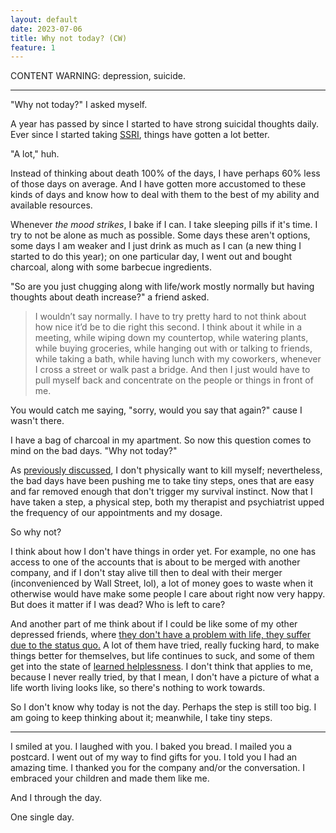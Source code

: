 ```yaml
---
layout: default
date: 2023-07-06
title: Why not today? (CW)
feature: 1
---
```


CONTENT WARNING: depression, suicide.

---

"Why not today?" I asked myself.

A year has passed by since I started to have strong suicidal thoughts daily. Ever since I started taking [SSRI](https://en.wikipedia.org/wiki/Selective_serotonin_reuptake_inhibitor), things have gotten a lot better. 

"A lot," huh. 

Instead of thinking about death 100% of the days, I have perhaps 60% less of those days on average. And I have gotten more accustomed to these kinds of days and know how to deal with them to the best of my ability and available resources.

Whenever _the mood strikes_, I bake if I can. I take sleeping pills if it's time. I  try to not be alone as much as possible. Some days these aren't options, some days I am weaker and I just drink as much as I can (a new thing I started to do this year); on one particular day, I went out and bought charcoal, along with some barbecue ingredients.

"So are you just chugging along with life/work mostly normally but having thoughts about death increase?" a friend asked.

> I wouldn’t say normally. I have to try pretty hard to not think about how nice it’d be to die right this second. I think about it while in a meeting, while wiping down my countertop, while watering plants, while buying groceries, while hanging out with or talking to friends, while taking a bath, while having lunch with my coworkers, whenever I cross a street or walk past a bridge. And then I just would have to pull myself back and concentrate on the people or things in front of me. 

You would catch me saying, "sorry, would you say that again?" cause I wasn't there.

I have a bag of charcoal in my apartment. So now this question comes to mind on the bad days. "Why not today?"

As [previously discussed](/posts/depression), I don't physically want to kill myself; nevertheless, the bad days have been pushing me to take tiny steps, ones that are easy and far removed enough that don't trigger my survival instinct. Now that I have taken a step, a physical step, both my therapist and psychiatrist upped the frequency of our appointments and my dosage. 

So why not?

I think about how I don't have things in order yet. For example, no one has access to one of the accounts that is about to be merged with another company, and if I don't stay alive till then to deal with their merger (inconvenienced by Wall Street, lol), a lot of money goes to waste when it otherwise would have make some people I care about right now very happy. But does it matter if I was dead? Who is left to care? 

And another part of me think about if I could be like some of my other depressed friends, where [they don't have a problem with life, they suffer due to the status quo.](/notes/2023-05-21-oo) A lot of them have tried, really fucking hard, to make things better for themselves, but life continues to suck, and some of them get into the state of [learned helplessness](https://en.wikipedia.org/wiki/Learned_helplessness). I don't think that applies to me, because I never really tried, by that I mean, I don't have a picture of what a life worth living looks like, so there's nothing to work towards.

So I don't know why today is not the day. Perhaps the step is still too big. I am going to keep thinking about it; meanwhile, I take tiny steps.

---

I smiled at you. I laughed with you. I baked you bread. I mailed you a postcard. I went out of my way to find gifts for you. I told you I had an amazing time. I thanked you for the company and/or the conversation. I embraced your children and made them like me. 

And I through the day.

One
single
day.
